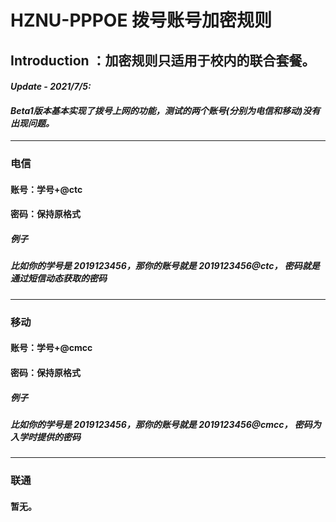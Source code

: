 # HZNU-PPPOE 拨号账号加密规则
## Introduction ：加密规则只适用于校内的联合套餐。

#### ***Update - 2021/7/5:***
#### ***Beta1版本基本实现了拨号上网的功能，测试的两个账号(分别为电信和移动)没有出现问题。***
---
### 电信
#### 账号：学号+@ctc
#### 密码：保持原格式
##### ***例子***
##### ***比如你的学号是 2019123456，那你的账号就是 2019123456@ctc， 密码就是通过短信动态获取的密码***
---
### 移动
#### 账号：学号+@cmcc
#### 密码：保持原格式
##### ***例子***
##### ***比如你的学号是 2019123456，那你的账号就是 2019123456@cmcc， 密码为入学时提供的密码***
---
### 联通
#### 暂无。